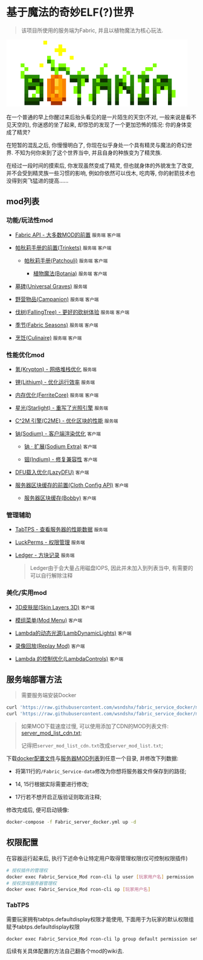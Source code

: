 # 基于魔法的奇妙ELF(?)世界

>该项目所使用的服务端为Fabric, 并且以植物魔法为核心玩法.

![/637416773599398779 (2)](image/一个图片.png)

在一个普通的早上你醒过来后抬头看见的是一片陌生的天空(不对, 一般来说是看不见天空的), 你迷惑的坐了起来, 却惊恐的发现了一个更加恐怖的情况: 你的身体变成了精灵?

在短暂的混乱之后, 你慢慢明白了, 你现在似乎身处一个具有精灵与魔法的奇幻世界. 不知为何你来到了这个世界当中, 并且自身的种族变为了精灵族.

在经过一段时间的摸索后, 你发现虽然变成了精灵, 但也就身体的外貌发生了改变, 并不会受到精灵族一些习惯的影响, 例如你依然可以伐木, 吃肉等, 你的射箭技术也没得到突飞猛进的提高......

## mod列表

### 功能/玩法性mod

- [Fabric API - 大多数MOD的前置](https://www.mcmod.cn/class/3124.html) `服务端` `客户端`

- [帕秋莉手册的前置(Trinkets)](https://www.mcmod.cn/class/3985.html) `服务端` `客户端`

    - [帕秋莉手册(Patchouli)](https://www.mcmod.cn/class/1388.html) `服务端` `客户端`

        - [植物魔法(Botania)](https://www.mcmod.cn/class/332.html) `服务端` `客户端`

- [墓碑(Universal Graves)](https://www.mcmod.cn/class/5082.html) `服务端`

- [野营物品(Campanion)](https://www.mcmod.cn/class/2852.html) `服务端` `客户端`

- [伐树(FallingTree) - 更好的砍树体验](https://www.modrinth.com/mod/fallingtree) `服务端` `客户端`

- [季节(Fabric Seasons)](https://www.modrinth.com/mod/fabric-seasons) `服务端` `客户端`

- [烹饪(Culinaire)](https://www.mcmod.cn/class/2943.html) `服务端` `客户端`

### 性能优化mod

- [氪(Krypton) - 网络堆栈优化](https://www.modrinth.com/mod/krypton) `服务端`

- [锂(Lithium) - 优化运行效率](https://www.modrinth.com/mod/lithium) `服务端`

- [内存优化(FerriteCore)](https://modrinth.com/mod/ferrite-core) `服务端` `客户端`

- [星光(Starlight) - 重写了光照引擎](https://github.com/PaperMC/Starlight) `服务端`

- [C^2M 引擎(C2ME) - 优化区块的性能](https://www.mcmod.cn/class/3511.html) `服务端`

- [钠(Sodium) - 客户端渲染优化](https://github.com/CaffeineMC/sodium-fabric) `客户端`

    - [钠 · 扩展(Sodium Extra)](https://www.modrinth.com/mod/sodium-extra) `客户端`

    - [铟(Indium) - 修复兼容性](https://www.mcmod.cn/class/3413.html) `客户端`

- [DFU载入优化(LazyDFU)](https://www.mcmod.cn/class/3407.html) `客户端`

- [服务器区块缓存的前置(Cloth Config API)](https://www.mcmod.cn/class/2346.html) `客户端`

    - [服务器区块缓存(Bobby)](https://www.mcmod.cn/class/5291.html) `客户端`

### 管理辅助

- [TabTPS - 查看服务器的性能数据](https://www.mcmod.cn/class/4089.html) `服务端`

- [LuckPerms - 权限管理](https://www.mcmod.cn/class/5192.html) `服务端`

- [Ledger - 方块记录](https://www.mcmod.cn/class/5389.html) `服务端`

    >Ledger由于会大量占用磁盘IOPS, 因此并未加入到列表当中, 有需要的可以自行解除注释

### 美化/实用mod

- [3D皮肤层(Skin Layers 3D)](https://www.mcmod.cn/class/4618.html) `客户端`

- [模组菜单(Mod Menu)](https://www.mcmod.cn/class/1675.html) `客户端`

- [Lambda的动态光源(LambDynamicLights)](https://www.mcmod.cn/class/2954.html) `客户端`

- [录像回放(Replay Mod)](https://www.mcmod.cn/class/1203.html) `客户端`

- [Lambda 的控制优化(LambdaControls)](https://www.mcmod.cn/class/5453.html) `客户端`

## 服务端部署方法

>需要服务端安装Docker

```bash
curl 'https://raw.githubusercontent.com/wsndshx/fabric_service_docker/master/Fabric_server_docker.yml' -o Fabric_server_docker.yml
curl 'https://raw.githubusercontent.com/wsndshx/fabric_service_docker/master/server_mod_list.txt' -o server_mod_list.txt
```

>如果MOD下载速度过慢, 可以使用添加了CDN的MOD列表文件: [server_mod_list_cdn.txt](https://raw.fastgit.org/wsndshx/fabric_service_docker/master/server_mod_list_cdn.txt); 
>
>记得把`server_mod_list_cdn.txt`改成`server_mod_list.txt`;

下载[docker配置文件](https://raw.githubusercontent.com/wsndshx/fabric_service_docker/master/Fabric_server_docker.yml)与[服务器MOD列表](https://raw.githubusercontent.com/wsndshx/fabric_service_docker/master/server_mod_list.txt)到任意一个目录, 并修改下列数据:

- 将第11行的`/Fabric_Service-data`修改为你想将服务器文件保存到的路径;

- 14, 15行根据实际需要进行修改;

- 17行若不想开启正版验证则取消注释;

修改完成后, 便可启动镜像: 
```bash
docker-compose -f Fabric_server_docker.yml up -d
```

## 权限配置

在容器运行起来后, 执行下述命令让特定用户取得管理权限(仅可控制权限插件)

```bash
# 授权插件的管理权
docker exec Fabric_Service_Mod rcon-cli lp user [玩家用户名] permission set luckperms.* true
# 授权游戏服务器管理权
docker exec Fabric_Service_Mod rcon-cli op [玩家用户名]
```

### TabTPS

需要玩家拥有tabtps.defaultdisplay权限才能使用, 下面用于为玩家的默认权限组赋予tabtps.defaultdisplay权限
```bash
docker exec Fabric_Service_Mod rcon-cli lp group default permission set tabtps.defaultdisplay true
```

后续有关具体配置的方法自己翻各个mod的wiki去.
